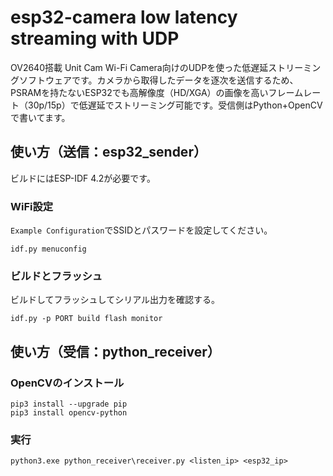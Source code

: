 # esp32-camera low latency streaming with UDP

OV2640搭載 Unit Cam Wi-Fi Camera向けのUDPを使った低遅延ストリーミングソフトウェアです。カメラから取得したデータを逐次を送信するため、PSRAMを持たないESP32でも高解像度（HD/XGA）の画像を高いフレームレート（30p/15p）で低遅延でストリーミング可能です。受信側はPython+OpenCVで書いてます。

## 使い方（送信：esp32_sender）

ビルドにはESP-IDF 4.2が必要です。

### WiFi設定

`Example Configuration`でSSIDとパスワードを設定してください。

```
idf.py menuconfig
```

### ビルドとフラッシュ

ビルドしてフラッシュしてシリアル出力を確認する。

```
idf.py -p PORT build flash monitor
```

## 使い方（受信：python_receiver）

### OpenCVのインストール

```
pip3 install --upgrade pip
pip3 install opencv-python
```

### 実行

```
python3.exe python_receiver\receiver.py <listen_ip> <esp32_ip>
```

